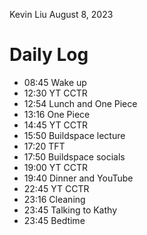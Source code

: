 Kevin Liu
August 8, 2023

# Daily Log
- 08:45 Wake up
- 12:30 YT CCTR
- 12:54 Lunch and One Piece
- 13:16 One Piece
- 14:45 YT CCTR
- 15:50 Buildspace lecture
- 17:20 TFT
- 17:50 Buildspace socials
- 19:00 YT CCTR
- 19:40 Dinner and YouTube
- 22:45 YT CCTR
- 23:16 Cleaning
- 23:45 Talking to Kathy
- 23:45 Bedtime